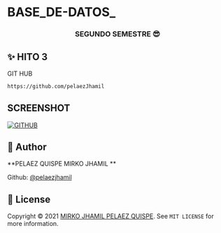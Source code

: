 # BASE_DE-DATOS_

<h3 align="center">SEGUNDO SEMESTRE 😎​</h3>

## ✨ HITO 3

GIT HUB

```sh
https://github.com/pelaezJhamil
```

## SCREENSHOT

[![GITHUB](GITHUB "GITHUB")](C:/Users/UNIFRANZ/Pictures/Screenshots/captura.png "GITHUB")

## 👤 Author

**PELAEZ QUISPE MIRKO JHAMIL **

Github: [@pelaezjhamil](https://github.com/pelaezJhamil)

## 📝 License

Copyright © 2021 [MIRKO JHAMIL PELAEZ QUISPE](https://github.com/pelaezJhamil).
See ``MIT LICENSE`` for more information.

